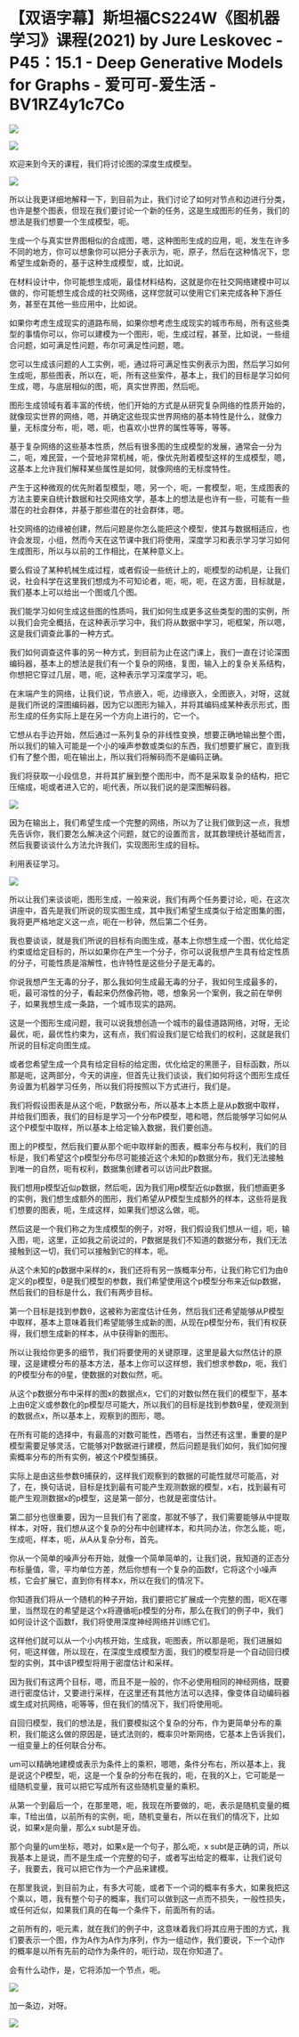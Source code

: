 # 【双语字幕】斯坦福CS224W《图机器学习》课程(2021) by Jure Leskovec - P45：15.1 - Deep Generative Models for Graphs - 爱可可-爱生活 - BV1RZ4y1c7Co

![](img/59b85fa93cf29ef4e2fdff12c723effd_0.png)

![](img/59b85fa93cf29ef4e2fdff12c723effd_1.png)

欢迎来到今天的课程，我们将讨论图的深度生成模型。

![](img/59b85fa93cf29ef4e2fdff12c723effd_3.png)

所以让我更详细地解释一下，到目前为止，我们讨论了如何对节点和边进行分类，也许是整个图表，但现在我们要讨论一个新的任务，这是生成图形的任务，我们的想法是我们想要一个生成模型，呃。

生成一个与真实世界图相似的合成图，嗯，这种图形生成的应用，呃，发生在许多不同的地方，你可以想象你可以把分子表示为，呃，原子，然后在这种情况下，您希望生成新奇的，基于这种生成模型，或，比如说。

在材料设计中，你可能想生成呃，最佳材料结构，这就是你在社交网络建模中可以做的，你可能想生成合成的社交网络，这样您就可以使用它们来完成各种下游任务，甚至在其他一些应用中，比如说。

如果你考虑生成现实的道路布局，如果你想考虑生成现实的城市布局，所有这些类型的事情你可以，你可以建模为一个图形，呃，生成过程，甚至，比如说，一些组合问题，如可满足性问题，布尔可满足性问题，嗯。

您可以生成该问题的人工实例，呃，通过将可满足性实例表示为图，然后学习如何生成呃，那些图表，所以在，呃，所有这些案件，基本上，我们的目标是学习如何生成，嗯，与底层相似的图，呃，真实世界图，然后呃。

图形生成领域有着丰富的传统，他们开始的方式是从研究复杂网络的性质开始的，就像现实世界的网络，嗯，并确定这些现实世界网络的基本特性是什么，就像力量，无标度分布，呃，嗯，呃，也喜欢小世界的属性等等，等等。

基于复杂网络的这些基本性质，然后有很多图的生成模型的发展，通常会一分为二，呃，难民营，一个营地非常机械，呃，像优先附着模型这样的生成模型，嗯，这基本上允许我们解释某些属性是如何，就像网络的无标度特性。

产生于这种微观的优先附着型模型，嗯，另一个，呃，一套模型，呃，生成图表的方法主要来自统计数据和社交网络文学，基本上的想法是也许有一些，可能有一些潜在的社会群体，并基于那些潜在的社会群体，嗯。

社交网络的边缘被创建，然后问题是你怎么能把这个模型，使其与数据相适应，也许会发现，小组，然而今天在这节课中我们将使用，深度学习和表示学习学习如何生成图形，所以与以前的工作相比，在某种意义上。

要么假设了某种机械生成过程，或者假设一些统计上的，呃模型的动机是，让我们说，社会科学在这里我们想成为不可知论者，呃，呃，呃，在这方面，目标就是，我们基本上可以给出一个图或几个图。

我们能学习如何生成这些图的性质吗，我们如何生成更多这些类型的图的实例，所以我们会完全概括，在这种表示学习中，我们将从数据中学习，呃框架，所以嗯，这是我们调查此事的一种方式。

我们如何调查这件事的另一种方式，到目前为止在这门课上，我们一直在讨论深图编码器，基本上的想法是我们有一个复杂的网络，复图，输入上的复杂关系结构，你想把它穿过几层，嗯，呃，这种表示学习深度学习，呃。

在末端产生的网络，让我们说，节点嵌入，呃，边缘嵌入，全图嵌入，对呀，这就是我们所说的深图编码器，因为它以图形为输入，并将其编码成某种表示形式，图形生成的任务实际上是在另一个方向上进行的，它一个。

它想从右手边开始，然后通过一系列复杂的非线性变换，想要正确地输出整个图，所以我们的输入可能是一个小的噪声参数或类似的东西，我们想要扩展它，直到我们有了整个图，呃在输出上，所以我们将解码而不是编码正确。

我们将获取一小段信息，并将其扩展到整个图形中，而不是采取复杂的结构，把它压缩成，呃或者进入它的，呃代表，所以我们说的是深图解码器。



![](img/59b85fa93cf29ef4e2fdff12c723effd_5.png)

因为在输出上，我们希望生成一个完整的网络，所以为了让我们做到这一点，我想先告诉你，我们要怎么解决这个问题，就它的设置而言，就其数理统计基础而言，然后我要谈谈什么方法允许我们，实现图形生成的目标。

利用表征学习。

![](img/59b85fa93cf29ef4e2fdff12c723effd_7.png)

所以让我们来谈谈呃，图形生成，一般来说，我们有两个任务要讨论，呃，在这次讲座中，首先是我们所说的现实图生成，其中我们希望生成类似于给定图集的图，我将更严格地定义这一点，呃在一秒钟，然后第二个任务。

我也要谈谈，就是我们所说的目标有向图生成，基本上你想生成一个图，优化给定约束或给定目标的，所以如果你在产生一个分子，你可以说我想产生具有给定性质的分子，可能性质是溶解性，也许特性是这些分子是无毒的。

你说我想产生无毒的分子，那么我如何生成最无毒的分子，我如何生成最多的，呃，最可溶性的分子，看起来仍然像药物，嗯，想象另一个案例，我之前在举例子，如果我想生成一条路，一个城市现实的路网。

这是一个图形生成问题，我可以说我想创造一个城市的最佳道路网络，对呀，无论最优，呃，最优性约束为，这有点，我们假设我们是它给我们的权利，这就是我们所说的目标定向图生成。

或者您希望生成一个具有给定目标的给定图，优化给定的黑匣子，目标函数，所以那是呃，这两部分，今天的讲座，但首先让我们谈谈，我们如何将这个图形生成任务设置为机器学习任务，所以我们将按照以下方式进行，我们是。

我们将假设图表是从这个呃，P数据分布，所以基本上本质上是从p数据中取样，并给我们图表，我们的目标是学习一个分布P模型，嗯和嗯，然后能够学习如何从这个P模型中取样，所以基本上给定输入数据，我们要创造。

图上的P模型，然后我们要从那个呃中取样新的图表，概率分布与权利，我们的目标是，我们希望这个p模型分布尽可能接近这个未知的p数据分布，我们无法接触到唯一的自然，呃有权利，数据集创建者可以访问此P数据。

我们想用p模型近似p数据，然后呃，因为我们用p模型近似p数据，我们想画更多的实例，我们想生成额外的图形，我们希望从P模型生成额外的样本，这些将是我们想要的图表，呃，生成这样，如果我们想这么做，呃。

然后这是一个我们称之为生成模型的例子，对呀，我们假设我们想从一组，呃，输入图，呃，这里，正如我之前说过的，P数据是我们不知道的数据分布，我们无法接触到这一切，我们可以接触到它的样本，呃。

从这个未知的p数据中采样的x，我们还将有另一族概率分布，让我们称它们为由θ定义的p模型，θ是我们模型的参数，我们希望使用这个p模型分布来近似p数据，然后我们的目标是什么，我们有两步目标。

第一个目标是找到参数θ，这被称为密度估计任务，然后我们还希望能够从P模型中取样，基本上意味着我们希望能够生成新的图，从现在p模型分布，我们有权获得，我们想生成新的样本，从中获得新的图形。

所以让我给你更多的细节，我们将要使用的关键原理，这里是最大似然估计的原理，这是建模分布的基本方法，基本上你可以这样想，我们想求参数p，呃，我们的P模型分布的θ星，使数据的对数似然，呃。

从这个p数据分布中采样的图x的数据点x，它们的对数似然在我们的模型下，基本上由θ定义或参数化的p模型尽可能大，所以我们的目标是找到参数θ星，使观测到的数据点x，所以基本上，观察到的图形，嗯。

在所有可能的选择中，有最高的对数可能性，西塔右，当然还有这里，重要的是P模型需要足够灵活，它能够对P数据进行建模，然后问题是我们如何，我们如何搜索概率分布的所有实例，被这个P模型捕获。

实际上是由这些参数θ捕获的，这样我们观察到的数据的可能性就尽可能高，对了，在，换句话说，目标是找到最有可能产生观测数据的模型，x右，找到最有可能产生观测数据x的p模型，这是第一部分，也就是密度估计。

第二部分也很重要，因为一旦我们有了密度，那就不够了，我们需要能够从中提取样本，对呀，我们想从这个复杂的分布中创建样本，和共同办法，你怎么能，呃，生成呃，样本，呃，从A从复杂分布，首先。

你从一个简单的噪声分布开始，就像一个简单简单的，让我们说，我知道的正态分布标量值，零，平均单位方差，然后你想有一个复杂的函数f，它将这个小噪声核，它会扩展它，直到你有样本x，所以在我们的情况下。

你知道我们将从一个随机的种子开始，我们要把它扩展成一个完整的图，呃X在哪里，当然现在的希望是这个x将遵循呃p模型的分布，那么在我们的例子中，我们如何设计这个函数f，我们将使用深度神经网络并训练它们。

这样他们就可以从一个小内核开始，生成我，呃图表，所以那是呃，我们进展如何，呃这样做，所以现在，在深度生成模型方面，我们的模型将是一个自动回归模型的实例，其中该P模型将用于密度估计和采样。

因为我们有这两个目标，嗯，而且不是一般的，你不必使用相同的神经网络，既要进行密度估计，又要进行采样，在这里还有其他方法可以选择，像变体自动编码器或生成对抗网络，呃等等，但在我们的情况下，我们将使用呃。

自回归模型，我们的想法是，我们要模拟这个复杂的分布，作为更简单分布的乘积，我们能这么做的原因是，链式法则的，概率贝叶斯网络，它基本上告诉我们，一组变量上的任何联合分布。

um可以精确地建模或表示为条件上的乘积，嗯嗯，条件分布右，所以基本上，我是说这个P模型，呃，这是一个复杂的分布在我的，呃，在我的X上，它可能是一组随机变量，我可以把它写成所有这些随机变量的乘积。

从第一个到最后一个，在那里嗯，呃，我现在所要做的，呃，表示是随机变量的概率，T给出值，以前所有的实例，呃，随机变量右，所以在我们的情况下，比如说，如果x是向量，那么x subt是牙齿。

那个向量的um坐标，嗯对，如果x是一个句子，那么呃，x subt是正确的词，所以我基本上是说，而不是生成一个完整的句子，或者写出给定的概率，让我们说句子，我要去，我可以把它作为一个产品来建模。

在那里我说，到目前为止，有多大可能，或者下一个词的概率有多大，如果我把这个乘以，嗯，我有整个句子的概率，我们可以做到这一点而不损失，一般性损失，或任何近似，如果我们真的在每一个条件下，前面所有的话。

之前所有的，呃元素，就在我们的例子中，这意味着我们将其应用于图的方式，我们要表示一个图，作为A作为A作为序列，作为一组动作，我们要说，下一个动作的概率是以所有先前的动作为条件的，呃行动，现在你知道了。

会有什么动作，是，它将添加一个节点，呃。

![](img/59b85fa93cf29ef4e2fdff12c723effd_9.png)

加一条边，对呀。

![](img/59b85fa93cf29ef4e2fdff12c723effd_11.png)